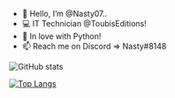 - 👀  Hello, I’m @Nasty07..
- 💻  IT Technician @ToubisEditions!
- 🐍  In love with Python!
- 📫  Reach me on Discord => Nasty#8148

![GitHub stats](https://github-readme-stats.vercel.app/api?username=Nasty07&show_icons=true&theme=tokyonight)

[![Top Langs](https://github-readme-stats.vercel.app/api/top-langs/?username=Nasty07&layout=compact&theme=tokyonight)](https://github.com/anuraghazra/github-readme-stats)
